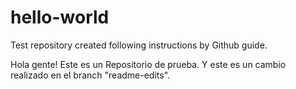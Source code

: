 # hello-world
Test repository created following instructions by Github guide.

Hola gente!
Este es un Repositorio de prueba. Y este es un cambio realizado en el branch "readme-edits".
